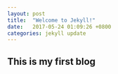 ```yaml
---
layout: post
title:  "Welcome to Jekyll!"
date:   2017-05-24 01:09:26 +0800
categories: jekyll update
---
```


## This is my first blog
